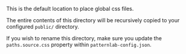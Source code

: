 This is the default location to place global css files.

The entire contents of this directory will be recursively copied to your configured `public/` directory.

If you wish to rename this directory, make sure you update the `paths.source.css` property within `patternlab-config.json`.
